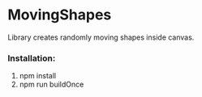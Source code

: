 # MovingShapes

Library creates randomly moving shapes inside canvas.


### Installation:
1. npm install
2. npm run buildOnce
